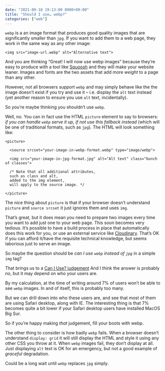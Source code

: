 ```yaml
---
date: "2021-09-18 19:13:00 0000+00:00"
title: "Should I use… webp?"
categories: ["web"]
---
```



`webp` is a an image format that produces good quality images that are significantly smaller than `jpg`. If you want to add them to a web page, they work in the same way as any other image:

```
<img src="image-url.webp" alt="Alternative text">
```

And you are thinking “Great! I will now use webp images” because they’re easy to produce with a tool like [Squoosh](https://squoosh.app) and they will make your website leaner. Images and fonts are the two assets that add more _weight_ to a page than any other.

However, not all browsers support `webp` and may simply behave like the the image doesn’t exist if you try and use it – i.e. display the `alt` text instead (yet another reason to ensure you use `alt` text, incidentally).

So you’re maybe thinking you shouldn’t use `webp`.

Well, no. You can in fact use the HTML `picture` element to say to browsers: <i>if you can handle `webp` serve it up, if not use this fallback instead</i> (which will be one of traditional formats, such as `jpg`). The HTML will look something like:

```
<picture>

  <source srcset="your-image-in-webp-format.webp" type="image/webp">

  <img src="your-image-in-jpg-format.jpg" alt="Alt text" class="bunch of classes">

  /* Note that all additional attributes,
  such as class and alt,
  added to the img element,
  will apply to the source image. */

</picture>
```

The nice thing about `picture` is that if your browser doesn’t understand `picture` and `source srcset` it just ignores them and uses `img`.

That’s great, but it does mean you need to prepare two images every time you want to add just one to your web page. This soon becomes very tedious. It’s possible to have a build process in place that automatically does this work for you, or use an external service like [Cloudinary](https://cloudinary.com/). That’s OK if you can afford it/have the requisite technical knowledge, but seems laborious just to serve an image.

So maybe the question should be <i>can I use `webp` instead of `jpg`</i> in a simple `img` tag?

That brings us to a [Can I Use? judgement](https://caniuse.com/webp) And I think the answer is probably <i>no</i>, but it may depend on who your users are.

By my calculation, at the time of writing around 7% of users won’t be able to see `webp` images. In and of itself, this is probably too many.

But we can drill down into who these users are, and see that most of them are using Safari desktop, along with IE. The interesting thing is that 7% becomes quite a bit lower if your Safari desktop users have installed MacOS Big Sur.

So if you’re happy making _that_ judgement, fill your boots with webp.

The other thing to consider is how badly `webp` fails. When a browser doesn’t understand `display: grid` it will still display the HTML and style it using any other CSS you throw at it. When `webp` images fail, they don’t display at all. Just displaying `alt` text is OK for an emergency, but not a good example of _graceful_ degradation.

Could be a long wait until `webp` replaces `jpg` simply.

